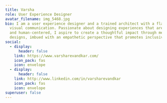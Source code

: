 ```yaml
---
title: Varsha
role: User Experience Designer
avatar_filename: img_5468.jpg
bio: ​I am a user experience designer and a trained architect with a flair for
  visual communication. Passionate about designing experiences that are creative
  and human-centered, I aspire to create a thoughtful impact through meaningful
  designs, imbued with an empathetic perspective that promotes inclusivity.
social:
  - display:
      header: false
    link: https://www.varsharevandkar.com/
    icon_pack: fas
    icon: envelope
  - display:
      header: false
    link: http://www.linkedin.com/in/varsharevandkar
    icon_pack: fas
    icon: envelope
superuser: false
---
```

